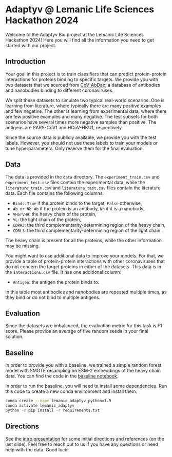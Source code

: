 # Adaptyv @ Lemanic Life Sciences Hackathon 2024
Welcome to the Adaptyv Bio project at the Lemanic Life Sciences Hackathon 2024! Here you will find all the information you need to get started with our project.

## Introduction
Your goal in this project is to train classifiers that can predict protein-protein interactions for proteins binding to specific targets. We provide you with two datasets that we sourced from [CoV-AbDab](https://opig.stats.ox.ac.uk/webapps/covabdab/), a database of antibodies and nanobodies binding to different coronaviruses. 

We split these datasets to simulate two typical real-world scenarios. One is learning from literature, where typically there are many positive examples and few negative. The other is learning from experimental data, where there are few positive examples and many negative. The test subsets for both scenarios have several times more negative samples than positive. The antigens are SARS-CoV1 and HCoV-HKU1, respectively.

Since the source data is publicly available, we provide you with the test labels. However, you should not use these labels to train your models or tune hyperparameters. Only reserve them for the final evaluation.

## Data
The data is provided in the `data` directory. The `experiment_train.csv` and `experiment_test.csv` files contain the experimental data, while the `literature_train.csv` and `literature_test.csv` files contain the literature data. Each file contains the following columns: 
- `Binds`: `True` if the protein binds to the target, `False` otherwise,
- `Ab or Nb`: `Ab` if the protein is an antibody, `Nb` if it is a nanobody,
- `VHorVHH`: the heavy chain of the protein,
- `VL`: the light chain of the protein,
- `CDRH3`: the third complementarity-determining region of the heavy chain,
- `CDRL3`: the third complementarity-determining region of the light chain.

The heavy chain is present for all the proteins, while the other information may be missing.

You might want to use additional data to improve your models. For that, we provide a table of protein-protein interactions with other coronaviruses that do not concern the target proteins in either of the datasets. This data is in the `interactions.csv` file. It has one additional column:
- `Antigen`: the antigen the protein binds to.

In this table most antibodies and nanobodies are repeated multiple times, as they bind or do not bind to multiple antigens.

## Evaluation
Since the datasets are imbalanced, the evaluation metric for this task is F1 score. Please provide an average of five random seeds in your final solution.

## Baseline
In order to provide you with a baseline, we trained a simple random forest model with SMOTE resampling on ESM-2 embeddings of the heavy chain data. You can find the code in the [baseline notebook](baseline.ipynb).

In order to run the baseline, you will need to install some dependencies. Run this code to create a new conda environment and install them.
```bash
conda create --name lemanic_adaptyv python=3.9
conda activate lemanic_adaptyv
python -m pip install -r requirements.txt
```

## Directions
See the [intro presentation](intro.pdf) for some initial directions and references (on the last slide). Feel free to reach out to us if you have any questions or need help with the data. Good luck!
